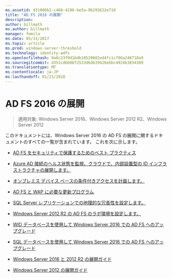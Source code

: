 ```yaml
---
ms.assetid: d31006b1-c468-4196-be5a-9b293622e710
title: "AD FS 2016 の展開"
description: 
author: billmath
ms.author: billmath
manager: femila
ms.date: 05/31/2017
ms.topic: article
ms.prod: windows-server-threshold
ms.technology: identity-adfs
ms.openlocfilehash: 9a0c23f9d1bdb10520602ed4fc1cf96a248710a9
ms.sourcegitcommit: d351cdbb0bf2533d6db35626ebbc4924b3834309
ms.translationtype: MT
ms.contentlocale: ja-JP
ms.lasthandoff: 01/23/2018
---
```

# <a name="ad-fs-2016-deployment"></a>AD FS 2016 の展開

>適用対象: Windows Server 2016、Windows Server 2012 R2、Windows Server 2012

このドキュメントには、Windows Server 2016 の AD FS の展開に関するドキュメントのすべての一覧が含まれています。 これを次に示します。
  
* [AD FS をセキュリティで保護するためのベスト プラクティス](deployment/Best-Practices-Securing-AD-FS.md)

* [Azure AD 接続のヘルス状態を監視、クラウドで、内部設置型の ID インフラストラクチャの展開します。](https://azure.microsoft.com/documentation/articles/active-directory-aadconnect-health)

* [オンプレミス デバイス ベースの条件付きアクセスを計画します。](deployment/Plan-Device-based-Conditional-Access-on-Premises.md)

* [AD FS と WAP に必要な更新プログラム](deployment/updates-for-active-directory-federation-services-ad-fs.md)

* [SQL Server レプリケーションでの地理的な冗長性を設定します。](deployment/Set-up-Geographic-Redundancy-with-SQL-Server-Replication.md)

* [Windows Server 2012 R2 の AD FS のラボ環境を設定します。](deployment/Set-up-the-lab-environment-for-AD-FS-in-Windows-Server-2012-R2.md)
  

* [WID データベースを使用して Windows Server 2016 での AD FS へのアップグレード](deployment/Upgrading-to-AD-FS-in-Windows-Server-2016.md)  

* [SQL データベースを使用して Windows Server 2016 での AD FS へのアップグレード](deployment/Upgrading-to-AD-FS-in-Windows-Server-2016-SQL.md)  

* [Windows Server 2016 と 2012 R2 の展開ガイド](deployment/Windows-Server-2012-R2-AD-FS-Deployment-Guide.md)

* [Windows Server 2012 の展開ガイド](deployment/Windows-Server-2012-AD-FS-Deployment-Guide.md)






